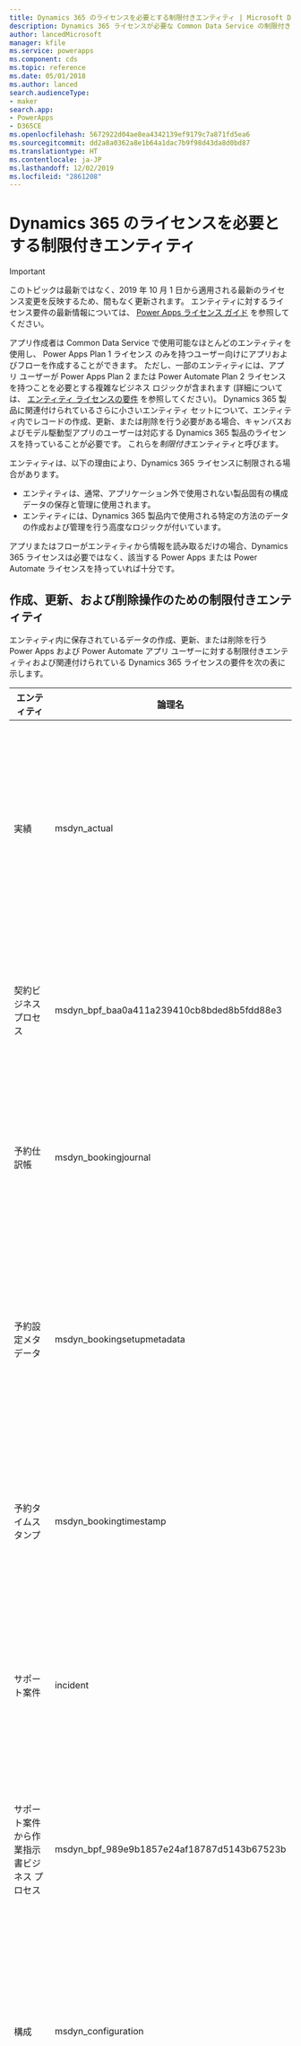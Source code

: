 ```yaml
---
title: Dynamics 365 のライセンスを必要とする制限付きエンティティ | Microsoft Docs
description: Dynamics 365 ライセンスが必要な Common Data Service の制限付きエンティティの一覧です。
author: lancedMicrosoft
manager: kfile
ms.service: powerapps
ms.component: cds
ms.topic: reference
ms.date: 05/01/2018
ms.author: lanced
search.audienceType:
- maker
search.app:
- PowerApps
- D365CE
ms.openlocfilehash: 5672922d04ae8ea4342139ef9179c7a871fd5ea6
ms.sourcegitcommit: dd2a8a0362a8e1b64a1dac7b9f98d43da8d0bd87
ms.translationtype: HT
ms.contentlocale: ja-JP
ms.lasthandoff: 12/02/2019
ms.locfileid: "2861208"
---
```

# <a name="restricted-entities-requiring-dynamics-365-licenses"></a>Dynamics 365 のライセンスを必要とする制限付きエンティティ

> [!IMPORTANT]
> このトピックは最新ではなく、2019 年 10 月 1 日から適用される最新のライセンス変更を反映するため、間もなく更新されます。 エンティティに対するライセンス要件の最新情報については、 [Power Apps ライセンス ガイド](https://go.microsoft.com/fwlink/?linkid=2085130) を参照してください。

アプリ作成者は Common Data Service で使用可能なほとんどのエンティティを使用し、 Power Apps Plan 1 ライセンス のみを持つユーザー向けにアプリおよびフローを作成することができます。 ただし、一部のエンティティには、アプリ ユーザーが Power Apps Plan 2 または Power Automate Plan 2 ライセンスを持つことを必要とする複雑なビジネス ロジックが含まれます (詳細については、 [エンティティ ライセンスの要件](data-platform-entity-licenses.md) を参照してください)。 Dynamics 365 製品に関連付けられているさらに小さいエンティティ セットについて、エンティティ内でレコードの作成、更新、または削除を行う必要がある場合、キャンバスおよびモデル駆動型アプリのユーザーは対応する Dynamics 365 製品のライセンスを持っていることが必要です。 これらを*制限付き*エンティティと呼びます。

エンティティは、以下の理由により、Dynamics 365 ライセンスに制限される場合があります。

* エンティティは、通常、アプリケーション外で使用されない製品固有の構成データの保存と管理に使用されます。
* エンティティには、Dynamics 365 製品内で使用される特定の方法のデータの作成および管理を行う高度なロジックが付いています。

アプリまたはフローがエンティティから情報を読み取るだけの場合、Dynamics 365 ライセンスは必要ではなく、該当する Power Apps または Power Automate ライセンスを持っていれば十分です。 

## <a name="restricted-entities-for-create-update-and-delete-operations"></a>作成、更新、および削除操作のための制限付きエンティティ
エンティティ内に保存されているデータの作成、更新、または削除を行う Power Apps および Power Automate アプリ ユーザーに対する制限付きエンティティおよび関連付けられている Dynamics 365 ライセンスの要件を次の表に示します。 

|エンティティ  |論理名  |必要なライセンス  |
|---------|---------|---------|
実績 |msdyn_actual |Dynamics 365 for Field Service <br> **または** Dynamics 365 for Project Service Automation<br>**または** Dynamics 365 Customer Engagement 計画 <br> **または** Dynamics 365 プラン
契約ビジネス プロセス |msdyn_bpf_baa0a411a239410cb8bded8b5fdd88e3 |Dynamics 365 for Field Service<br>**または** Dynamics 365 Customer Engagement 計画 <br> **または** Dynamics 365 プラン
予約仕訳帳 | msdyn_bookingjournal|Dynamics 365 for Field Service<br>**または** Dynamics 365 Customer Engagement 計画 <br> **または** Dynamics 365 プラン
予約設定メタデータ | msdyn_bookingsetupmetadata|Dynamics 365 for Field Service <br> **または** Dynamics 365 for Project Service Automation<br>**または** Dynamics 365 Customer Engagement 計画 <br> **または** Dynamics 365 プラン
予約タイムスタンプ | msdyn_bookingtimestamp|Dynamics 365 for Field Service<br>**または** Dynamics 365 Customer Engagement 計画 <br> **または** Dynamics 365 プラン
サポート案件 | incident | Dynamics 365 for Customer Service Enterprise Edition <br>**または** Dynamics 365 Customer Engagement 計画 <br> **または** Dynamics 365 プラン
サポート案件から作業指示書ビジネス プロセス |msdyn_bpf_989e9b1857e24af18787d5143b67523b |Dynamics 365 for Field Service<br>**または** Dynamics 365 Customer Engagement 計画 <br> **または** Dynamics 365 プラン
構成 |msdyn_configuration |Dynamics 365 for Field Service <br> **または** Dynamics 365 for Project Service Automation<br>**または** Dynamics 365 Customer Engagement 計画 <br> **または** Dynamics 365 プラン
権利 | 権利 | Dynamics 365 for Customer Service Enterprise Edition <br>**または** Dynamics 365 Customer Engagement 計画 <br> **または** Dynamics 365 プラン
見積行|msdyn_estimateline|Dynamics 365 for Project Service Automation<br>**または** Dynamics 365 Customer Engagement 計画 <br> **または** Dynamics 365 プラン
見積もり|msdyn_estimate |Dynamics 365 for Project Service Automation<br>**または** Dynamics 365 Customer Engagement 計画 <br> **または** Dynamics 365 プラン
ファクト|msdyn_fact |Dynamics 365 for Project Service Automation<br>**または** Dynamics 365 Customer Engagement 計画 <br> **または** Dynamics 365 プラン
Field Service の設定 |msdyn_fieldservicesetting |Dynamics 365 for Field Service<br>**または** Dynamics 365 Customer Engagement 計画 <br> **または** Dynamics 365 プラン
Field Service システム ジョブ |msdyn_fieldservicesystemjob |Dynamics 365 for Field Service<br>**または** Dynamics 365 Customer Engagement 計画 <br> **または** Dynamics 365 プラン
目標 | goal | Dynamics 365 for Sales Professional、 <br>**または** Dynamics 365 for Sales, Enterprise Edition、 <br>**または** Dynamics 365 Customer Engagement 計画 <br> **または** Dynamics 365 プラン
在庫仕訳帳 |msdyn_inventoryjournal |Dynamics 365 for Field Service<br>**または** Dynamics 365 Customer Engagement 計画 <br> **または** Dynamics 365 プラン
請求書プロセス |msdyn_bpf_d8f9dc7f099f44db9d641dd81fbd470d |Dynamics 365 for Project Service Automation<br>**または** Dynamics 365 Customer Engagement 計画 <br> **または** Dynamics 365 プラン
行動 | 行動 | Dynamics 365 for Marketing <br> **または** Dynamics 365 Customer Engagement 計画 <br> **または** Dynamics 365 プラン
サポート情報の記事 | ナレッジ記事 | Dynamics 365 for Customer Service Enterprise Edition <br>**または** Dynamics 365 Customer Engagement 計画 <br> **または** Dynamics 365 プラン
組織単位 |msdyn_organizationalunit |Dynamics 365 for Field Service <br> **または** Dynamics 365 for Project Service Automation<br>**または** Dynamics 365 Customer Engagement 計画 <br> **または** Dynamics 365 プラン
製品在庫 |msdyn_productinventory |Dynamics 365 for Field Service<br>**または** Dynamics 365 Customer Engagement 計画 <br> **または** Dynamics 365 プラン
プロジェクト パラメーター|msdyn_projectparameter |Dynamics 365 for Project Service Automation<br>**または** Dynamics 365 Customer Engagement 計画 <br> **または** Dynamics 365 プラン
プロジェクト ステージ| msdyn_bpf_665e73aa18c247d886bfc50499c73b82|Dynamics 365 for Project Service Automation<br>**または** Dynamics 365 Customer Engagement 計画 <br> **または** Dynamics 365 プラン
プロジェクト タスクの依存関係|msdyn_projecttaskdependency |Dynamics 365 for Project Service Automation<br>**または** Dynamics 365 Customer Engagement 計画 <br> **または** Dynamics 365 プラン
プロジェクト タスク|msdyn_projecttask |Dynamics 365 for Project Service Automation<br>**または** Dynamics 365 Customer Engagement 計画 <br> **または** Dynamics 365 プラン
プロジェクト チーム メンバー|msdyn_projecteam |Dynamics 365 for Project Service Automation<br>**または** Dynamics 365 Customer Engagement 計画 <br> **または** Dynamics 365 プラン
発注書ビジネス プロセス | msdyn_bpf_2c5fe86acc8b414b8322ae571000c799|Dynamics 365 for Field Service<br>**または** Dynamics 365 Customer Engagement 計画 <br> **または** Dynamics 365 プラン
リソース割り当ての詳細 (廃止)|msdyn_resourceassignmentdetail |Dynamics 365 for Project Service Automation<br>**または** Dynamics 365 Customer Engagement 計画 <br> **または** Dynamics 365 プラン
リソース割り当て|msdyn_resourceassignment |Dynamics 365 for Project Service Automation<br>**または** Dynamics 365 Customer Engagement 計画 <br> **または** Dynamics 365 プラン
リソース制限 (廃止) |msdyn_workorderresourcerestriction | Dynamics 365 for Field Service<br>**または** Dynamics 365 Customer Engagement 計画 <br> **または** Dynamics 365 プラン
ルーティング規則セット | routingrule | Dynamics 365 for Customer Service Enterprise Edition <br>**または** Dynamics 365 Customer Engagement 計画 <br> **または** Dynamics 365 プラン
スケジュール ボードの設定 |msdyn_scheduleboardsetting |Dynamics 365 for Field Service <br> **または** Dynamics 365 for Project Service Automation<br>**または** Dynamics 365 Customer Engagement 計画 <br> **または** Dynamics 365 プラン
スケジュール パラメーター |msdyn_schedulingparameter |Dynamics 365 for Field Service <br> **または** Dynamics 365 for Project Service Automation<br>**または** Dynamics 365 Customer Engagement 計画 <br> **または** Dynamics 365 プラン
SLA| sla | Dynamics 365 for Customer Service Enterprise Edition <br>**または** Dynamics 365 Customer Engagement 計画 <br> **または** Dynamics 365 プラン
システム ユーザーのスケジューラ設定 |msdyn_systemuserschedulersetting|Dynamics 365 for Field Service <br> **または** Dynamics 365 for Project Service Automation<br>**または** Dynamics 365 Customer Engagement 計画 <br> **または** Dynamics 365 プラン
トランザクション接続|msdyn_transactionconnection |Dynamics 365 for Project Service Automation<br>**または** Dynamics 365 Customer Engagement 計画 <br> **または** Dynamics 365 プラン
トランザクション発生元|msdyn_transactionorigin |Dynamics 365 for Project Service Automation<br>**または** Dynamics 365 Customer Engagement 計画 <br> **または** Dynamics 365 プラン
トランザクションの種類|msdyn_transactiontype |Dynamics 365 for Project Service Automation<br>**または** Dynamics 365 Customer Engagement 計画 <br> **または** Dynamics 365 プラン
一意の番号|msdyn_uniquenumber |Dynamics 365 for Field Service<br>**または** Dynamics 365 Customer Engagement 計画 <br> **または** Dynamics 365 プラン
作業指示書ビジネス プロセス |msdyn_bpf_d3d97bac8c294105840e99e37a9d1c39 |Dynamics 365 for Field Service<br>**または** Dynamics 365 Customer Engagement 計画 <br> **または** Dynamics 365 プラン
作業指示書の詳細の生成キュー (廃止)|msdyn_workorderdetailsgenerationqueue |Dynamics 365 for Field Service<br>**または** Dynamics 365 Customer Engagement 計画 <br> **または** Dynamics 365 プラン

## <a name="licensing"></a>ライセンス
Power Apps と Dynamics 365 ライセンスの詳細については、 [ライセンスの概要](../../administrator/pricing-billing-skus.md) ページを参照してください。

